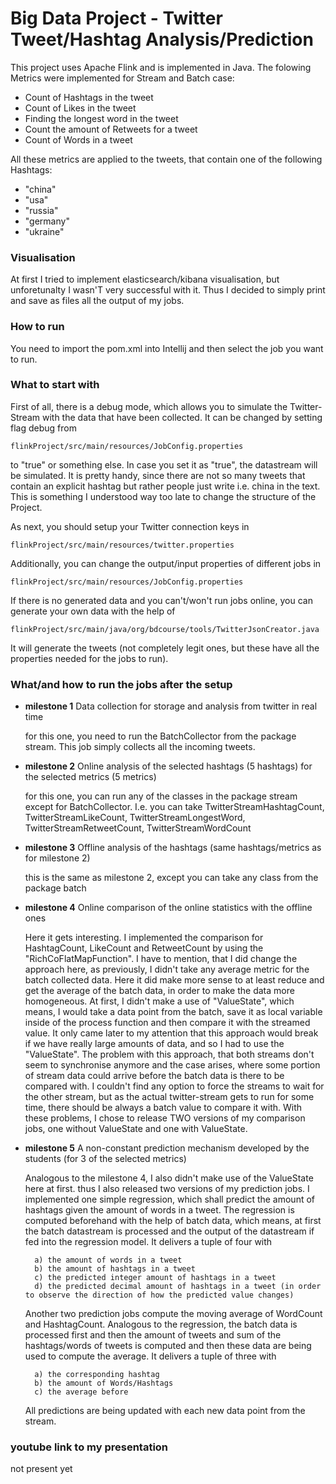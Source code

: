 # Big Data Project - Twitter Tweet/Hashtag Analysis/Prediction

This project uses Apache Flink and is implemented in Java.
The folowing Metrics were implemented for Stream and Batch case:
- Count of Hashtags in the tweet
- Count of Likes in the tweet
- Finding the longest word in the tweet
- Count the amount of Retweets for a tweet
- Count of Words in a tweet

All these metrics are applied to the tweets, that contain one of the following Hashtags:
-  "china"
-  "usa"
-  "russia"
-  "germany"
-  "ukraine"

### Visualisation
At first I tried to implement elasticsearch/kibana visualisation, but unforetunalty
I wasn'T very successful with it. Thus I decided to simply print and save as files all the output of my jobs.

### How to run
You need to import the pom.xml into Intellij and then select the job you want to run.

### What to start with
First of all, there is a debug mode, which allows you to simulate the Twitter-Stream 
with the data that have been collected. It can be changed by setting flag debug from
```
flinkProject/src/main/resources/JobConfig.properties
```
to "true" or something else. In case you set it as "true", the datastream will be simulated.
It is pretty handy, since there are not so many tweets that contain an explicit hashtag
but rather people just write i.e. china in the text. This is something I understood way too late 
to change the structure of the Project.

As next, you should setup your Twitter connection keys in 
```
flinkProject/src/main/resources/twitter.properties
```
Additionally, you can change the output/input properties of different jobs in 
```
flinkProject/src/main/resources/JobConfig.properties
```
If there is no generated data and you can't/won't run jobs online, you can generate 
your own data with the help of
```
flinkProject/src/main/java/org/bdcourse/tools/TwitterJsonCreator.java
```
It will generate the tweets (not completely legit ones, but these have all the properties needed for the jobs to run).

### What/and how to run the jobs after the setup
- **milestone 1**  Data collection for storage and analysis from twitter in real time

    for this one, you need to run the BatchCollector from the package stream.
    This job simply collects all the incoming tweets. 
    
- **milestone 2**  Online analysis of the selected hashtags (5 hashtags) for the selected metrics (5 metrics)

    for this one, you can run any of the classes in the package stream except for BatchCollector.
    I.e. you can take TwitterStreamHashtagCount,
                      TwitterStreamLikeCount,
                      TwitterStreamLongestWord,
                      TwitterStreamRetweetCount,
                      TwitterStreamWordCount
                      
- **milestone 3**  Offline analysis of the hashtags (same hashtags/metrics as for milestone 2)

    this is the same as milestone 2, except you can take any class from the package batch
    
- **milestone 4**  Online comparison of the online statistics with the offline ones

    Here it gets interesting. I implemented the comparison for HashtagCount, LikeCount and RetweetCount by using 
    the "RichCoFlatMapFunction". I have to mention, that I did change the approach here, as previously, I didn't take any average metric
    for the batch collected data. Here it did make more sense to at least reduce and get the average of the batch data, in order to make the 
    data more homogeneous. At first, I didn't make a use of "ValueState", which means,
    I would take a data point from the batch, save it as local variable inside of the process function and 
    then compare it with the streamed value. It only came later to my attention that this approach would
    break if we have really large amounts of data, and so I had to use the "ValueState". The problem with this approach, 
    that both streams don't seem to synchronise anymore and the case arises, where some portion of stream data
    could arrive before the batch data is there to be compared with. I couldn't find any option to force the streams to wait 
    for the other stream, but as the actual twitter-stream gets to run for some time, there should be always a batch value to compare
    it with. With these problems, I chose to release TWO versions of my comparison jobs, one without ValueState and one with ValueState.
    
- **milestone 5**  A non-constant prediction mechanism developed by the students (for 3 of the selected metrics)

    Analogous to the milestone 4, I also didn't make use of the ValueState here at first. thus I also released two versions of my 
    prediction jobs.
    I implemented one simple regression, which shall predict the amount of hashtags given the amount
    of words in a tweet. The regression is computed beforehand with the help of batch data, which means, at first the batch datastream is 
    processed and the output of the datastream if fed into the regression model. It delivers a tuple of four with 
        
        a) the amount of words in a tweet
        b) the amount of hashtags in a tweet
        c) the predicted integer amount of hashtags in a tweet
        d) the predicted decimal amount of hashtags in a tweet (in order to observe the direction of how the predicted value changes) 
    Another two prediction jobs compute the moving average of WordCount and HashtagCount. Analogous to the regression, 
    the batch data is processed first and then the amount of tweets and sum of the hashtags/words of tweets is computed and 
    then these data are being used to compute the average. It delivers a tuple of three with
        
        a) the corresponding hashtag
        b) the amount of Words/Hashtags
        c) the average before
        
    All predictions are being updated with each new data point from the stream.
    
### youtube link to my presentation
not present yet